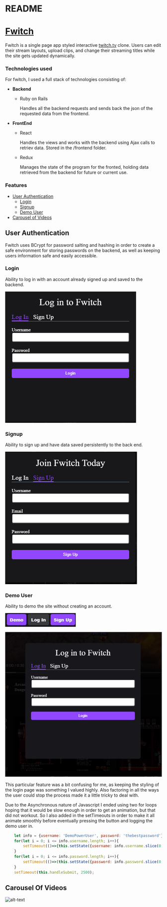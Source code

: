 # README

# [Fwitch](https://fwitch.herokuapp.com/#/) 
Fwitch is a single page app styled interactive [twitch.tv](twitch.tv) clone. 
Users can edit their stream layouts, upload clips, and change their streaming titles while the site gets updated dynamically.

### Technologies used
For fwitch, I used a full stack of technologies consisting of:
* **Backend**
  * Ruby on Rails
  
     Handles all the backend requests and sends back the json of the requested data from the frontend.
* **FrontEnd**
  * React 
      
     Handles the views and works with the backend using Ajax calls to retriev data. Stored in the /frontend folder.
  * Redux
    
    Manages the state of the program for the fronted, holding data retrieved from the backend for future or current use.

### Features
* [User Authentication](https://github.com/AlexArchibeque/Fwitch#user-authentication)
    * [Login](https://github.com/AlexArchibeque/Fwitch#login)
    * [Signup](https://github.com/AlexArchibeque/Fwitch#signup)
    * [Demo User](https://github.com/AlexArchibeque/Fwitch#demo-user)
* [Carousel of Videos](https://github.com/AlexArchibeque/Fwitch#carousel-of-videos)

## User Authentication

Fwitch uses BCrypt for password salting and hashing in order to create a safe environment for storing passwords on the backend, as well as keeping users information safe and easily accessible.

### Login
Ability to log in with an account already signed up and saved to the backend.

![alt-text](https://github.com/AlexArchibeque/Fwitch/blob/main/app/assets/images/gifsforFwitch/login-page.png "Login Modal")
### Signup
Ability to sign up and have data saved persistently to the back end.

![alt-text](https://github.com/AlexArchibeque/Fwitch/blob/main/app/assets/images/gifsforFwitch/signup-page.png "Signup Modal")
### Demo User
Ability to demo the site without creating an account.

![alt-text](https://github.com/AlexArchibeque/Fwitch/blob/main/app/assets/images/gifsforFwitch/clickbutton.gif "Straightforward button press")

![alt-text](https://github.com/AlexArchibeque/Fwitch/blob/main/app/assets/images/gifsforFwitch/AutoLogin.gif "Demo User Auto Login")

This particular feature was a bit confusing for me, as keeping the styling of the login page was something I valued highly. Also factoring in all the ways the user could stop the process made it a little tricky to deal with.

Due to the Asynchronous nature of Javascript I ended using two for loops hoping that it would be slow enough in order to get an animation, but that did not workout. So I also added in the setTimeouts in order to make it all
animate smoothly before eventually pressing the button and logging the demo user in.

```js
    let info = {username: 'DemoPowerUser', password: 'thebestpassword'}
    for(let i = 0; i <= info.username.length; i++){
        setTimeout(()=>{this.setState({username: info.username.slice(0,i) })}, 100 * i);
    }
    for(let i = 0; i <= info.password.length; i++){
        setTimeout(()=>(this.setState({password: info.password.slice(0,i) })), 150 * i)
    }
    setTimeout(this.handleSubmit, 2500); 
```


## Carousel Of Videos

![alt-text](https://github.com/AlexArchibeque/Fwitch/blob/main/app/assets/images/gifsforFwitch/carouselgif.gif "Carousel of dreams")
